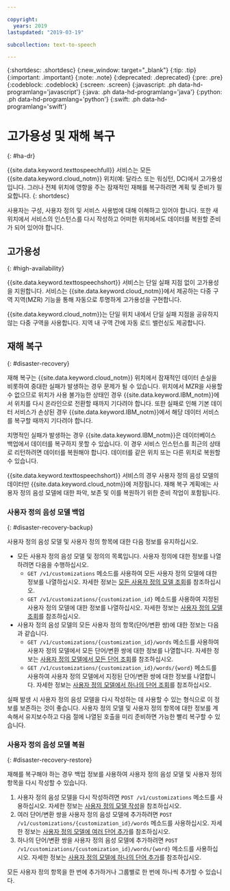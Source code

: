 ```yaml
---

copyright:
  years: 2019
lastupdated: "2019-03-19"

subcollection: text-to-speech

---
```


{:shortdesc: .shortdesc}
{:new_window: target="_blank"}
{:tip: .tip}
{:important: .important}
{:note: .note}
{:deprecated: .deprecated}
{:pre: .pre}
{:codeblock: .codeblock}
{:screen: .screen}
{:javascript: .ph data-hd-programlang='javascript'}
{:java: .ph data-hd-programlang='java'}
{:python: .ph data-hd-programlang='python'}
{:swift: .ph data-hd-programlang='swift'}

# 고가용성 및 재해 복구
{: #ha-dr}

{{site.data.keyword.texttospeechfull}} 서비스는 모든 {{site.data.keyword.cloud_notm}} 위치(예: 달라스 또는 워싱턴, DC)에서 고가용성입니다. 그러나 전체 위치에 영향을 주는 잠재적인 재해를 복구하려면 계획 및 준비가 필요합니다.
{: shortdesc}

사용자는 구성, 사용자 정의 및 서비스 사용법에 대해 이해하고 있어야 합니다. 또한 새 위치에서 서비스의 인스턴스를 다시 작성하고 어떠한 위치에서도 데이터를 복원할 준비가 되어 있어야 합니다. 

## 고가용성
{: #high-availability}

{{site.data.keyword.texttospeechshort}} 서비스는 단일 실패 지점 없이 고가용성을 지원합니다. 서비스는 {{site.data.keyword.cloud_notm}}에서 제공하는 다중 구역 지역(MZR) 기능을 통해 자동으로 투명하게 고가용성을 구현합니다. 

{{site.data.keyword.cloud_notm}}는 단일 위치 내에서 단일 실패 지점을 공유하지 않는 다중 구역을 사용합니다. 지역 내 구역 간에 자동 로드 밸런싱도 제공합니다.

## 재해 복구
{: #disaster-recovery}

재해 복구는 {{site.data.keyword.cloud_notm}} 위치에서 잠재적인 데이터 손실을 비롯하여 중대한 실패가 발생하는 경우 문제가 될 수 있습니다. 위치에서 MZR을 사용할 수 없으므로 위치가 사용 불가능한 상태인 경우 {{site.data.keyword.IBM_notm}}에서 위치를 다시 온라인으로 전환할 때까지 기다려야 합니다. 또한 실패로 인해 기본 데이터 서비스가 손상된 경우 {{site.data.keyword.IBM_notm}}에서 해당 데이터 서비스를 복구할 때까지 기다려야 합니다. 

치명적인 실패가 발생하는 경우 {{site.data.keyword.IBM_notm}}은 데이터베이스 백업에서 데이터를 복구하지 못할 수 있습니다. 이 경우 서비스 인스턴스를 최근의 상태로 리턴하려면 데이터를 복원해야 합니다. 데이터를 같은 위치 또는 다른 위치로 복원할 수 있습니다. 

{{site.data.keyword.texttospeechshort}} 서비스의 경우 사용자 정의 음성 모델의 데이터만 {{site.data.keyword.cloud_notm}}에 저장됩니다. 재해 복구 계획에는 사용자 정의 음성 모델에 대한 파악, 보존 및 이를 복원하기 위한 준비 작업이 포함됩니다. 

### 사용자 정의 음성 모델 백업
{: #disaster-recovery-backup}

사용자 정의 음성 모델 및 사용자 정의 항목에 대한 다음 정보를 유지하십시오. 

-   모든 사용자 정의 음성 모델 및 정의의 목록입니다. 사용자 정의에 대한 정보를 나열하려면 다음을 수행하십시오. 
    -   `GET /v1/customizations` 메소드를 사용하여 모든 사용자 정의 모델에 대한 정보를 나열하십시오. 자세한 정보는 [모든 사용자 정의 모델 조회](/docs/services/text-to-speech/custom-models.html#cuModelsQueryAll)를 참조하십시오.
    -   `GET /v1/customizations/{customization_id}` 메소드를 사용하여 지정된 사용자 정의 모델에 대한 정보를 나열하십시오. 자세한 정보는 [사용자 정의 모델 조회](/docs/services/text-to-speech/custom-models.html#cuModelsQuery)를 참조하십시오.
-   사용자 정의 음성 모델의 모든 사용자 정의 항목(단어/변환 쌍)에 대한 정보는 다음과 같습니다. 
    -   `GET /v1/customizations/{customization_id}/words` 메소드를 사용하여 사용자 정의 모델에서 모든 단어/변환 쌍에 대한 정보를 나열합니다. 자세한 정보는 [사용자 정의 모델에서 모든 단어 조회](/docs/services/text-to-speech/custom-entries.html#cuWordsQueryModel)를 참조하십시오.
    -   `GET /v1/customizations/{customization_id}/words/{word}` 메소드를 사용하여 사용자 정의 모델에서 지정된 단어/변환 쌍에 대한 정보를 나열합니다. 자세한 정보는 [사용자 정의 모델에서 하나의 단어 조회](/docs/services/text-to-speech/custom-entries.html#cuWordQueryModel)를 참조하십시오.

실패 발생 시 사용자 정의 음성 모델을 다시 작성하는 데 사용할 수 있는 형식으로 이 정보를 보존하는 것이 좋습니다. 사용자 정의 모델 및 사용자 정의 항목에 대한 정보를 계속해서 유지보수하고 다음 절에 나열된 호출을 미리 준비하면 가능한 빨리 복구할 수 있습니다. 

### 사용자 정의 음성 모델 복원
{: #disaster-recovery-restore}

재해를 복구해야 하는 경우 백업 정보를 사용하여 사용자 정의 음성 모델 및 사용자 정의 항목을 다시 작성할 수 있습니다. 

1.  사용자 정의 음성 모델을 다시 작성하려면 `POST /v1/customizations` 메소드를 사용하십시오. 자세한 정보는 [사용자 정의 모델 작성](/docs/services/text-to-speech/custom-models.html#cuModelsCreate)을 참조하십시오.
1.  여러 단어/변환 쌍을 사용자 정의 음성 모델에 추가하려면 `POST /v1/customizations/{customization_id}/words` 메소드를 사용하십시오. 자세한 정보는 [사용자 정의 모델에 여러 단어 추가](/docs/services/text-to-speech/custom-entries.html#cuWordsAdd)를 참조하십시오.
1.  하나의 단어/변환 쌍을 사용자 정의 음성 모델에 추가하려면 `POST /v1/customizations/{customization_id}/words/{word}` 메소드를 사용하십시오. 자세한 정보는 [사용자 정의 모델에 하나의 단어 추가](/docs/services/text-to-speech/custom-entries.html#cuWordAdd)를 참조하십시오.

모든 사용자 정의 항목을 한 번에 추가하거나 그룹별로 한 번에 하나씩 추가할 수 있습니다. 
